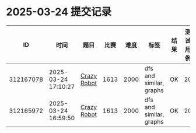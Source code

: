 # 2025-03-24 提交记录

 | ID | 时间 | 题目 | 比赛 | 难度 | 标签 | 结果 | 测试用例 | 运行时间 | 内存消耗 |
 |----|------|-----|-----|------|-----|------|---------|--------|----------|
 | 312167078 | 2025-03-24  17:10:27 | [Crazy Robot](https://codeforces.com/problemset/problem/1613/E) | 1613 | 2000 | dfs and similar, graphs | OK | 20 | 421ms | 78800KB |
 | 312165972 | 2025-03-24  16:59:50 | [Crazy Robot](https://codeforces.com/problemset/problem/1613/E) | 1613 | 2000 | dfs and similar, graphs | OK | 20 | 484ms | 78500KB |